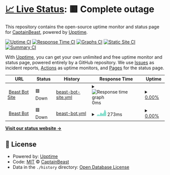 # [📈 Live Status](https://ShadowEmperorYT.github.io/Status): <!--live status--> **🟥 Complete outage**

This repository contains the open-source uptime monitor and status page for [CaptainBeast](https://www.beaststudios.ga/), powered by [Upptime](https://github.com/upptime/upptime).

[![Uptime CI](https://github.com/ShadowEmperorYT/Status/workflows/Uptime%20CI/badge.svg)](https://github.com/ShadowEmperorYT/Status/actions?query=workflow%3A%22Uptime+CI%22)
[![Response Time CI](https://github.com/ShadowEmperorYT/Status/workflows/Response%20Time%20CI/badge.svg)](https://github.com/ShadowEmperorYT/Status/actions?query=workflow%3A%22Response+Time+CI%22)
[![Graphs CI](https://github.com/ShadowEmperorYT/Status/workflows/Graphs%20CI/badge.svg)](https://github.com/ShadowEmperorYT/Status/actions?query=workflow%3A%22Graphs+CI%22)
[![Static Site CI](https://github.com/ShadowEmperorYT/Status/workflows/Static%20Site%20CI/badge.svg)](https://github.com/ShadowEmperorYT/Status/actions?query=workflow%3A%22Static+Site+CI%22)
[![Summary CI](https://github.com/ShadowEmperorYT/Status/workflows/Summary%20CI/badge.svg)](https://github.com/ShadowEmperorYT/Status/actions?query=workflow%3A%22Summary+CI%22)

With [Upptime](https://upptime.js.org), you can get your own unlimited and free uptime monitor and status page, powered entirely by a GitHub repository. We use [Issues](https://github.com/ShadowEmperorYT/Status/issues) as incident reports, [Actions](https://github.com/ShadowEmperorYT/Status/actions) as uptime monitors, and [Pages](https://ShadowEmperorYT.github.io/Status) for the status page.

<!--start: status pages-->
<!-- This summary is generated by Upptime (https://github.com/upptime/upptime) -->
<!-- Do not edit this manually, your changes will be overwritten -->
<!-- prettier-ignore -->
| URL | Status | History | Response Time | Uptime |
| --- | ------ | ------- | ------------- | ------ |
| <img alt="" src="https://icons.duckduckgo.com/ip3/beast-bot.ga.ico" height="13"> [Beast Bot Site](https://beast-bot.ga) | 🟥 Down | [beast-bot-site.yml](https://github.com/bas1c-codes/Status/commits/HEAD/history/beast-bot-site.yml) | <details><summary><img alt="Response time graph" src="./graphs/beast-bot-site/response-time-week.png" height="20"> 0ms</summary><br><a href="https://status.beast-bot.ga/history/beast-bot-site"><img alt="Response time 0" src="https://img.shields.io/endpoint?url=https%3A%2F%2Fraw.githubusercontent.com%2Fbas1c-codes%2FStatus%2FHEAD%2Fapi%2Fbeast-bot-site%2Fresponse-time.json"></a><br><a href="https://status.beast-bot.ga/history/beast-bot-site"><img alt="24-hour response time 0" src="https://img.shields.io/endpoint?url=https%3A%2F%2Fraw.githubusercontent.com%2Fbas1c-codes%2FStatus%2FHEAD%2Fapi%2Fbeast-bot-site%2Fresponse-time-day.json"></a><br><a href="https://status.beast-bot.ga/history/beast-bot-site"><img alt="7-day response time 0" src="https://img.shields.io/endpoint?url=https%3A%2F%2Fraw.githubusercontent.com%2Fbas1c-codes%2FStatus%2FHEAD%2Fapi%2Fbeast-bot-site%2Fresponse-time-week.json"></a><br><a href="https://status.beast-bot.ga/history/beast-bot-site"><img alt="30-day response time 0" src="https://img.shields.io/endpoint?url=https%3A%2F%2Fraw.githubusercontent.com%2Fbas1c-codes%2FStatus%2FHEAD%2Fapi%2Fbeast-bot-site%2Fresponse-time-month.json"></a><br><a href="https://status.beast-bot.ga/history/beast-bot-site"><img alt="1-year response time 0" src="https://img.shields.io/endpoint?url=https%3A%2F%2Fraw.githubusercontent.com%2Fbas1c-codes%2FStatus%2FHEAD%2Fapi%2Fbeast-bot-site%2Fresponse-time-year.json"></a></details> | <details><summary><a href="https://status.beast-bot.ga/history/beast-bot-site">0.00%</a></summary><a href="https://status.beast-bot.ga/history/beast-bot-site"><img alt="All-time uptime 22.92%" src="https://img.shields.io/endpoint?url=https%3A%2F%2Fraw.githubusercontent.com%2Fbas1c-codes%2FStatus%2FHEAD%2Fapi%2Fbeast-bot-site%2Fuptime.json"></a><br><a href="https://status.beast-bot.ga/history/beast-bot-site"><img alt="24-hour uptime 0.00%" src="https://img.shields.io/endpoint?url=https%3A%2F%2Fraw.githubusercontent.com%2Fbas1c-codes%2FStatus%2FHEAD%2Fapi%2Fbeast-bot-site%2Fuptime-day.json"></a><br><a href="https://status.beast-bot.ga/history/beast-bot-site"><img alt="7-day uptime 0.00%" src="https://img.shields.io/endpoint?url=https%3A%2F%2Fraw.githubusercontent.com%2Fbas1c-codes%2FStatus%2FHEAD%2Fapi%2Fbeast-bot-site%2Fuptime-week.json"></a><br><a href="https://status.beast-bot.ga/history/beast-bot-site"><img alt="30-day uptime 1.38%" src="https://img.shields.io/endpoint?url=https%3A%2F%2Fraw.githubusercontent.com%2Fbas1c-codes%2FStatus%2FHEAD%2Fapi%2Fbeast-bot-site%2Fuptime-month.json"></a><br><a href="https://status.beast-bot.ga/history/beast-bot-site"><img alt="1-year uptime 0.00%" src="https://img.shields.io/endpoint?url=https%3A%2F%2Fraw.githubusercontent.com%2Fbas1c-codes%2FStatus%2FHEAD%2Fapi%2Fbeast-bot-site%2Fuptime-year.json"></a></details>
| <img alt="" src="https://icons.duckduckgo.com/ip3/beast-bot-discord.herokuapp.com.ico" height="13"> [Beast Bot](https://beast-bot-discord.herokuapp.com/) | 🟥 Down | [beast-bot.yml](https://github.com/bas1c-codes/Status/commits/HEAD/history/beast-bot.yml) | <details><summary><img alt="Response time graph" src="./graphs/beast-bot/response-time-week.png" height="20"> 273ms</summary><br><a href="https://status.beast-bot.ga/history/beast-bot"><img alt="Response time 247" src="https://img.shields.io/endpoint?url=https%3A%2F%2Fraw.githubusercontent.com%2Fbas1c-codes%2FStatus%2FHEAD%2Fapi%2Fbeast-bot%2Fresponse-time.json"></a><br><a href="https://status.beast-bot.ga/history/beast-bot"><img alt="24-hour response time 328" src="https://img.shields.io/endpoint?url=https%3A%2F%2Fraw.githubusercontent.com%2Fbas1c-codes%2FStatus%2FHEAD%2Fapi%2Fbeast-bot%2Fresponse-time-day.json"></a><br><a href="https://status.beast-bot.ga/history/beast-bot"><img alt="7-day response time 273" src="https://img.shields.io/endpoint?url=https%3A%2F%2Fraw.githubusercontent.com%2Fbas1c-codes%2FStatus%2FHEAD%2Fapi%2Fbeast-bot%2Fresponse-time-week.json"></a><br><a href="https://status.beast-bot.ga/history/beast-bot"><img alt="30-day response time 276" src="https://img.shields.io/endpoint?url=https%3A%2F%2Fraw.githubusercontent.com%2Fbas1c-codes%2FStatus%2FHEAD%2Fapi%2Fbeast-bot%2Fresponse-time-month.json"></a><br><a href="https://status.beast-bot.ga/history/beast-bot"><img alt="1-year response time 265" src="https://img.shields.io/endpoint?url=https%3A%2F%2Fraw.githubusercontent.com%2Fbas1c-codes%2FStatus%2FHEAD%2Fapi%2Fbeast-bot%2Fresponse-time-year.json"></a></details> | <details><summary><a href="https://status.beast-bot.ga/history/beast-bot">0.00%</a></summary><a href="https://status.beast-bot.ga/history/beast-bot"><img alt="All-time uptime 0.83%" src="https://img.shields.io/endpoint?url=https%3A%2F%2Fraw.githubusercontent.com%2Fbas1c-codes%2FStatus%2FHEAD%2Fapi%2Fbeast-bot%2Fuptime.json"></a><br><a href="https://status.beast-bot.ga/history/beast-bot"><img alt="24-hour uptime 0.00%" src="https://img.shields.io/endpoint?url=https%3A%2F%2Fraw.githubusercontent.com%2Fbas1c-codes%2FStatus%2FHEAD%2Fapi%2Fbeast-bot%2Fuptime-day.json"></a><br><a href="https://status.beast-bot.ga/history/beast-bot"><img alt="7-day uptime 0.00%" src="https://img.shields.io/endpoint?url=https%3A%2F%2Fraw.githubusercontent.com%2Fbas1c-codes%2FStatus%2FHEAD%2Fapi%2Fbeast-bot%2Fuptime-week.json"></a><br><a href="https://status.beast-bot.ga/history/beast-bot"><img alt="30-day uptime 1.38%" src="https://img.shields.io/endpoint?url=https%3A%2F%2Fraw.githubusercontent.com%2Fbas1c-codes%2FStatus%2FHEAD%2Fapi%2Fbeast-bot%2Fuptime-month.json"></a><br><a href="https://status.beast-bot.ga/history/beast-bot"><img alt="1-year uptime 0.00%" src="https://img.shields.io/endpoint?url=https%3A%2F%2Fraw.githubusercontent.com%2Fbas1c-codes%2FStatus%2FHEAD%2Fapi%2Fbeast-bot%2Fuptime-year.json"></a></details>

<!--end: status pages-->

[**Visit our status website →**](https://ShadowEmperorYT.github.io/Status)

## 📄 License

- Powered by: [Upptime](https://github.com/upptime/upptime)
- Code: [MIT](./LICENSE) © [CaptainBeast](https://www.beaststudios.ga/)
- Data in the `./history` directory: [Open Database License](https://opendatacommons.org/licenses/odbl/1-0/)
